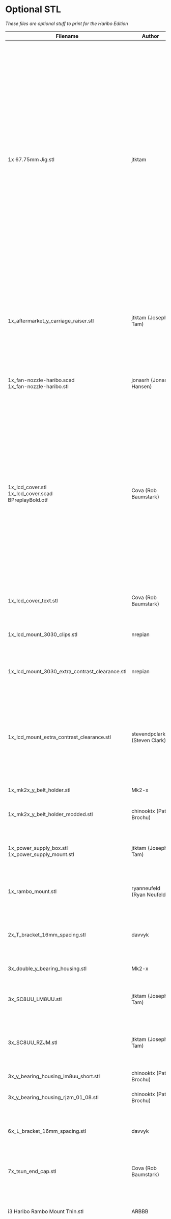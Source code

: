 # Optional STL

_These files are optional stuff to print for the Haribo Edition_

|Filename|Author|Description|
|-----|-----|-----|
|1x 67.75mm Jig.stl|jtktam|A jig to set the spacing of the left y rod holders to 67.75mm.  don't worry if it's not dead on, the idea is using this will ensure the front and back *LEFT* side y rod holders are the same distance from the left edge of the extrusion.  the holes are for M6 x 12 bolts and t-nuts, it's *suppose* to be loose so you can slide it in and out quickly.  Tested and it works to ensure the left side is good to go|
|1x_aftermarket_y_carriage_raiser.stl|jtktam (Joseph Tam)|three sc8uu block spacers and 1 belt holder spacer to raise the y carriage by 3.5mm to match the level of the stock y carriage|
|1x_fan-nozzle-haribo.scad<br/>1x_fan-nozzle-haribo.stl|jonasrh (Jonas Hansen)|a special version of the fan nozzle with "Haribo" on it|
|1x_lcd_cover.stl<br/>1x_lcd_cover.scad<br/>BPreplayBold.otf|Cova (Rob Baumstark)|Updated version of the LCD cover with '3030 Haribo Edition'. SCAD source included to generate custom LCD covers with your number in the corner and optionally updated text for dual-color.<br/>Included BPreplay font required to compile the SCAD source.|
|1x_lcd_cover_text.stl|Cova (Rob Baumstark)|STL of the text in the LCD cover for dual-color prints.|
|1x_lcd_mount_3030_clips.stl|nrepian|Modified LCD mount to use clips, rather than insert|
|1x_lcd_mount_3030_extra_contrast_clearance.stl|nrepian|3030 LCD clips with additional clearance for contrast pot|
|1x_lcd_mount_extra_contrast_clearance.stl|stevendpclark (Steven Clark)|A version of the LCD mounts that provide more clearance for the contrast pot for 3rd Party 2004 LCD Smart Controller Display boards.|
|1x_mk2x_y_belt_holder.stl|Mk2-x|demoted y belt holder|
|1x_mk2x_y_belt_holder_modded.stl|chinooktx (Pat Brochu)|modded y belt holder from mk2x (added 2mm)|
|1x_power_supply_box.stl<br/>1x_power_supply_mount.stl|jtktam (Joseph Tam)|Power supply mount and switch box for ebay PSU|
|1x_rambo_mount.stl|ryanneufeld (Ryan Neufeld)|Adapter plate to allow using the Prusa rambo enclosure.|
|2x_T_bracket_16mm_spacing.stl|davvyk|Widened spacing between blocks to accomodate 15.8mm Tnuts|
|3x_double_y_bearing_housing.stl|Mk2-x|demoted y bearing holder|
|3x_SC8UU_LM8UU.stl|jtktam (Joseph Tam)|adapt lm8u to sc8uu block, use for aftermarket y carriage|
|3x_SC8UU_RZJM.stl|jtktam (Joseph Tam)|adapt igus rjzm to sc8uu block, use for aftermarket y carriage|
|3x_y_bearing_housing_lm8uu_short.stl|chinooktx (Pat Brochu)|adapt lm8uu to y belt bearing|
|3x_y_bearing_housing_rjzm_01_08.stl|chinooktx (Pat Brochu)|adapt igus rjzm to y belt bearing|
|6x_L_bracket_16mm_spacing.stl|davvyk|Widened spacing between blocks to accomodate 15.8mm Tnuts|
|7x_tsun_end_cap.stl|Cova (Rob Baumstark)|End caps designed to fit T-Sun 3030 extrusion|
|i3 Haribo Rambo Mount Thin.stl|ARBBB|Use for mounting standard rambo enclosure to the Haribo extrusions.|
|LED_Holder_Haribo_v3.stl | John O'Shaughnessy (johnocfii) and Patrik Rosén (patrik) | LED Strip/Bar Holders that attach to the back side of the Haribo frame.  Use this if you didn't use plastic L brackets on the top of the Z frame or if you did use plastic L brackets but only need a narrow area to hold your LEDs as the L brackets will prevent you from using the full back side of the extrusion.|
|LED_Holder_Haribo_v3_Bracket_Mount.stl | IcicleTrepan | Yet another alternate version of the excellent LED Strip/Bar Holder by John/Patrik.  This one can attach to the back side of the extrusion over top of the L brackets, giving you use of most of the back side of the Z frame's extrusion (still have to watch out for the hex screws).  NOTE:  It may be easier to install beside the bracket and then slide over the bracket than to install directly on the bracket.|
|LED_Holder_Haribo_v3_Reversed_Mount.stl | IcicleTrepan | Alternate version of the excellent LED Strip/Bar Holder by John/Patrik.  This one attaches to the front side of the Haribo frame.  Use this if you did use plastic L brackets on the Z frame and would like the holders spread out further.|
|LRS-350-12-bottom.stl|chinooktx (Pat Brochu)|Initial design for LRS-350-12 Meanwell Power Supply bottom cover|
|LRS-350-12-top.stl|chinooktx (Pat Brochu)|Initial design for LRS-350-12 Meanwell Power Supply top bracket|
|LRS-350-Neuf/LRS-350 Enclosure (lid and body) | Ryan Neufeld | Enclosure designed for IEC with integrated switch, and a removable lid for ease of access. Use M3x8mm fasteners w/ M3 nuts. Optionally you can use M3x10 or longer if you don't want to use nuts the hole beyond the nut is sized for direct threading of M3 fasteners.| 
|MK2S-modified-y-belt-holder.stl| Ryan Neufeld | A wider version of the stock mk2s belt holder, allows for re-positioning to better align with the PINDA when homing.|
|MK2S-modified-y-belt-holder-3mm-taller.stl| Ryan Neufeld | As above, only pushes the belt down 3mm, this is to be used in leiu of the belt holder spacer when using the half height bed frame.|
